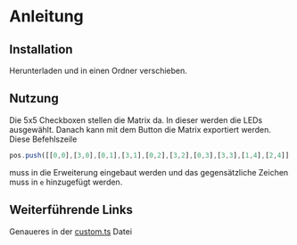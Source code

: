 # Anleitung
## Installation
Herunterladen und in einen Ordner verschieben.
## Nutzung
Die 5x5 Checkboxen stellen die Matrix da. 
In dieser werden die LEDs ausgewählt.
Danach kann mit dem Button die Matrix exportiert werden.
Diese Befehlszeile
```javascript
pos.push([[0,0],[3,0],[0,1],[3,1],[0,2],[3,2],[0,3],[3,3],[1,4],[2,4]])
```
muss in die Erweiterung eingebaut werden und das gegensätzliche Zeichen muss in `e` hinzugefügt werden.
## Weiterführende Links
Genaueres in der [custom.ts](src/roh/custom.ts) Datei
